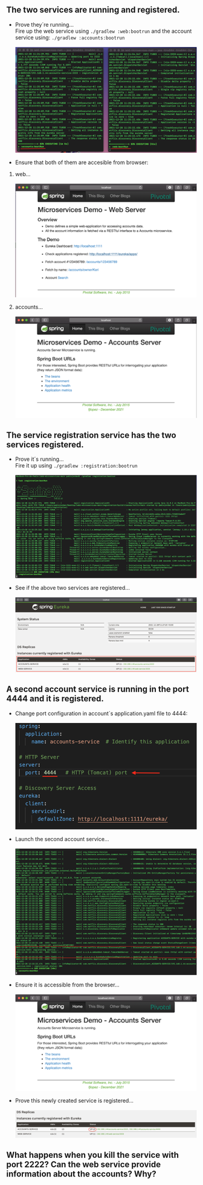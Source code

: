 ## The two services are running and registered.
* Prove they´re running...
<br/> Fire up the web service using `./gradlew :web:bootrun` and the account service using: `./gradlew :accounts:bootrun`
<br/> <br/> ![alt text](https://github.com/pabloJordan24/lab6-microservices/blob/test/PrimaryGoal/tarea1.png)


* Ensure that both of them are accesible from browser:
1. web...
<br/> <br/> ![alt text](https://github.com/pabloJordan24/lab6-microservices/blob/test/PrimaryGoal/3333.png)

2. accounts...
<br/> <br/> ![alt text](https://github.com/pabloJordan24/lab6-microservices/blob/test/PrimaryGoal/2222.png)


## The service registration service has the two services registered.
* Prove it´s running...
<br/> Fire it up using `./gradlew :registration:bootrun`
<br/> <br/> ![alt text](https://github.com/pabloJordan24/lab6-microservices/blob/test/PrimaryGoal/t2.png)

* See if the above two services are registered...
<br/> <br/> ![alt text](https://github.com/pabloJordan24/lab6-microservices/blob/test/PrimaryGoal/tarea2.1.png)

## A second account service is running in the port 4444 and it is registered.
* Change port configuration in account´s application.yaml file to 4444:
<br/> <br/> ![alt text](https://github.com/pabloJordan24/lab6-microservices/blob/test/PrimaryGoal/port.png)

* Launch the second account service...
<br/> <br/> ![alt text](https://github.com/pabloJordan24/lab6-microservices/blob/test/PrimaryGoal/launch.png)

* Ensure it is accessible from the browser...
<br/> <br/> ![alt text](https://github.com/pabloJordan24/lab6-microservices/blob/test/PrimaryGoal/browser4444.png)

* Prove this newly created service is registered...
<br/> <br/> ![alt text](https://github.com/pabloJordan24/lab6-microservices/blob/test/PrimaryGoal/twoServices.png)

## What happens when you kill the service with port 2222? Can the web service provide information about the accounts? Why?



